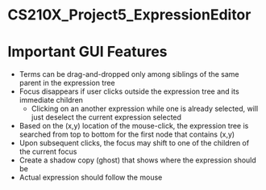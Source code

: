 # CS210X_Project5_ExpressionEditor

# Important GUI Features #
* Terms can be drag-and-dropped only among siblings of the same parent in the expression tree
* Focus disappears if user clicks outside the expression tree and its immediate children
  * Clicking on an another expression while one is already selected, will just deselect the current expression selected
* Based on the (x,y) location of the mouse-click, the expression tree is searched from top to bottom for the first node that contains (x,y)
* Upon subsequent clicks, the focus may shift to one of the children of the current focus
* Create a shadow copy (ghost) that shows where the expression should be
 * Actual expression should follow the mouse
